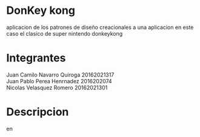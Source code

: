 # DonKey kong
aplicacion de los patrones de diseño creacionales a una aplicacion en este caso el clasico de super nintendo donkeykong

# Integrantes
Juan Camilo Navarro Quiroga 20162021317 <br />
Juan Pablo Perea Henrnadez 2016202074 <br />
Nicolas Velasquez Romero 20162021301 <br />

# Descripcion
en



